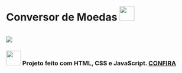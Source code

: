 <h1> Conversor de Moedas <img width="40px" src="https://user-images.githubusercontent.com/114822037/206036454-d32dacea-b6fb-4deb-bb99-f8cb2b570f29.png" /></h1> 
<br>
<img src="https://github.com/beatrizcdsmartins/Conversor_Moedas/blob/master/assets/mockup-conversor.jpg?raw=true"/>
<h3>  <img width="40px" src="https://user-images.githubusercontent.com/114822037/206036915-25bb3ed3-e57f-47cb-9787-d8a67acaae72.png" />
 Projeto feito com HTML, CSS e JavaScript. <a href="https://beatrizcdsmartins.github.io/Conversor-de-Moedas/"> <b>CONFIRA</b></a> </h3>
